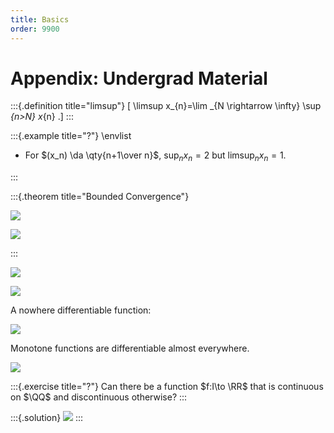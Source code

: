 ```yaml
---
title: Basics
order: 9900
---
```


# Appendix: Undergrad Material



:::{.definition title="limsup"}
\[
\limsup x_{n}=\lim _{N \rightarrow \infty} \sup _{n>N} x_{n}
.\]
:::


:::{.example title="?"}
\envlist

- For $(x_n) \da \qty{n+1\over n}$, $\sup_n x_n = 2$ but $\limsup_n x_n = 1$.

:::



:::{.theorem title="Bounded Convergence"}


![](2021-10-29_16-43-30.png)


![](2021-10-29_16-43-43.png)

:::


![](2021-10-29_16-51-23.png)

![](2021-10-29_16-55-00.png)

A nowhere differentiable function:


![](2021-10-29_16-57-12.png)

Monotone functions are differentiable almost everywhere.


![](2021-10-29_17-28-39.png)


:::{.exercise title="?"}
Can there be a function $f:I\to \RR$ that is continuous on $\QQ$ and discontinuous otherwise?
:::


:::{.solution}
![](2021-10-29_18-23-37.png)
:::


